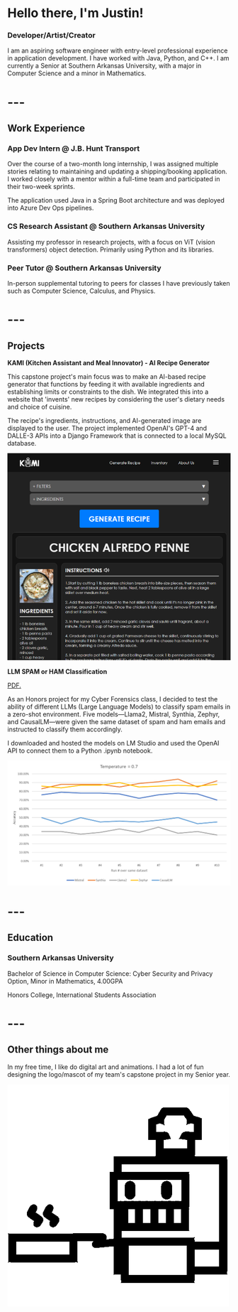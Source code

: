 # **Hello there, I'm Justin!**

### Developer/Artist/Creator

I am an aspiring software engineer with entry-level professional experience in application development. I have worked with Java, Python, and C++. I am currently a Senior at Southern Arkansas University, with a major in Computer Science and a minor in Mathematics.

# ---

## **Work Experience**

### App Dev Intern @ J.B. Hunt Transport

Over the course of a two-month long internship, I was assigned multiple stories relating to maintaining and updating a shipping/booking application. I worked closely with a mentor within a full-time team and participated in their two-week sprints.

The application used Java in a Spring Boot architecture and was deployed into Azure Dev Ops pipelines.

### CS Research Assistant @ Southern Arkansas University

Assisting my professor in research projects, with a focus on ViT (vision transformers) object detection. Primarily using Python and its libraries.

### Peer Tutor @ Southern Arkansas University

In-person supplemental tutoring to peers for classes I have previously taken such as Computer Science, Calculus, and Physics.

# ---

## **Projects**

**KAMI (Kitchen Assistant and Meal Innovator) - AI Recipe Generator**

This capstone project's main focus was to make an AI-based recipe generator that functions by feeding it with available ingredients and establishing limits or constraints to the dish. We integrated this into a website that 'invents' new recipes by considering the user's dietary needs and choice of cuisine.

The recipe's ingredients, instructions, and AI-generated image are displayed to the user. The project implemented OpenAI's GPT-4 and DALLE-3 APIs into a Django Framework that is connected to a local MySQL database. 

![KAMI Website](/assets/img/KAMIWeb.PNG)

**LLM SPAM or HAM Classification**

<a href="pdfs/Harnessing AI Cognition.pdf" target="_blank">PDF.</a>

As an Honors project for my Cyber Forensics class, I decided to test the ability of different LLMs (Large Language Models) to classify spam emails in a zero-shot environment. Five models—Llama2, Mistral, Synthia, Zephyr, and CausalLM—were given the same dataset of spam and ham emails and instructed to classify them accordingly.

I downloaded and hosted the models on LM Studio and used the OpenAI API to connect them to a Python .ipynb notebook.

![Email Classification](/assets/img/EmailClassification.PNG)

# ---

## **Education**

### Southern Arkansas University

Bachelor of Science in Computer Science: Cyber Security and Privacy Option, Minor in Mathematics, 4.00GPA

Honors College, International Students Association

# ---

## **Other things about me**
In my free time, I like do digital art and animations. I had a lot of fun designing the logo/mascot of my team's capstone project in my Senior year.

<!-- ![KAMI logo](/assets/img/KAMIIcon.png) -->

![KAMI logo](/assets/img/KAMIIcon.gif)